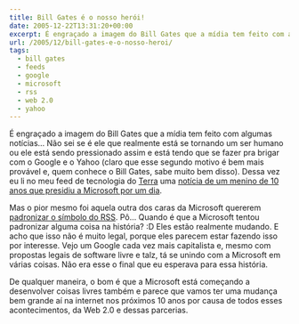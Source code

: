 ```yaml
---
title: Bill Gates é o nosso herói!
date: 2005-12-22T13:31:20+00:00
excerpt: É engraçado a imagem do Bill Gates que a mídia tem feito com algumas notícias... Não sei se é ele que realmente está se tornando um ser humano ou ele está sendo pressionado assim e está tendo que se fazer pra brigar com o Google e o Yahoo (claro que esse segundo motivo é bem mais provável e, quem conhece o Bill Gates, sabe muito bem disso).
url: /2005/12/bill-gates-e-o-nosso-heroi/
tags:
  - bill gates
  - feeds
  - google
  - microsoft
  - rss
  - web 2.0
  - yahoo
---
```


É engraçado a imagem do Bill Gates que a mídia tem feito com algumas notícias… Não sei se é ele que realmente está se tornando um ser humano ou ele está sendo pressionado assim e está tendo que se fazer pra brigar com o Google e o Yahoo (claro que esse segundo motivo é bem mais provável e, quem conhece o Bill Gates, sabe muito bem disso). Dessa vez eu li no meu feed de tecnologia do [Terra][1] uma [notícia de um menino de 10 anos que presidiu a Microsoft por um dia][2].

Mas o pior mesmo foi aquela outra dos caras da Microsoft quererem [padronizar o símbolo do RSS][3]. Pô… Quando é que a Microsoft tentou padronizar alguma coisa na história? :D Eles estão realmente mudando. E acho que isso não é muito legal, porque eles parecem estar fazendo isso por interesse. Vejo um Google cada vez mais capitalista e, mesmo com propostas legais de software livre e talz, tá se unindo com a Microsoft em várias coisas. Não era esse o final que eu esperava para essa história.

De qualquer maneira, o bom é que a Microsoft está começando a desenvolver coisas livres também e parece que vamos ter uma mudança bem grande aí na internet nos próximos 10 anos por causa de todos esses acontecimentos, da Web 2.0 e dessas parcerias.

[1]: http://www.terra.com.br
[2]: http://tecnologia.terra.com.br/interna/0,,OI806034-EI4802,00.html
[3]: http://idgnow.uol.com.br/AdPortalv5/ComputacaoPessoalInterna.aspx?GUID=13568AD1-B305-43BA-94E8-F1FE3F2D45F0&ChannelID=2000014
